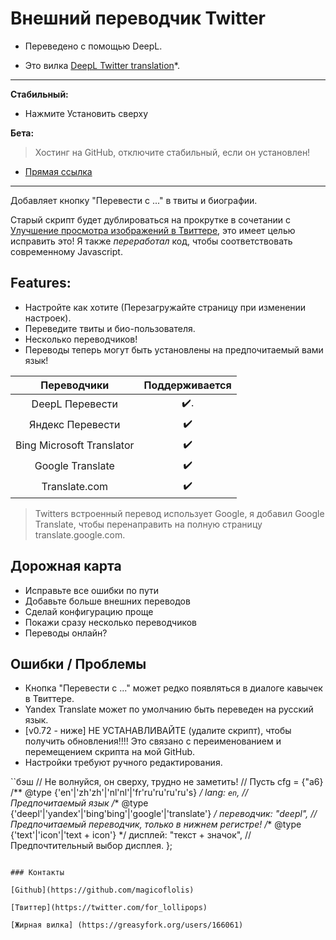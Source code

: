 # Внешний переводчик Twitter

* Переведено с помощью DeepL.

* Это вилка [DeepL Twitter translation](https://greasyfork.org/scripts/411976)*.

***
**Стабильный:**

* Нажмите Установить сверху

**Бета:**

> Хостинг на GitHub, отключите стабильный, если он установлен!

* [Прямая ссылка](https://github.com/magicoflolis/userscriptrepo/raw/master/ExternalTranslator/twittertranslatorbeta.user.js)

***

Добавляет кнопку "Перевести с ..." в твиты и биографии.

Старый скрипт будет дублироваться на прокрутке в сочетании с [Улучшение просмотра изображений в Твиттере](https://greasyfork.org/scripts/387918), это имеет целью исправить это! Я также *переработал* код, чтобы соответствовать современному Javascript.

## **Features:**

* Настройте как хотите (Перезагружайте страницу при изменении настроек).
* Переведите твиты и био-пользователя.
* Несколько переводчиков!
* Переводы теперь могут быть установлены на предпочитаемый вами язык!

 Переводчики | Поддерживается
:-----------:|:---------:
DeepL Перевести | ✔️.
Яндекс Перевести | ✔️
Bing Microsoft Translator | ✔️
Google Translate | ✔️
Translate.com | ✔️

> Twitters встроенный перевод использует Google, я добавил Google Translate, чтобы перенаправить на полную страницу translate.google.com.

## Дорожная карта

* Исправьте все ошибки по пути
* Добавьте больше внешних переводов
* Сделай конфигурацию проще
* Покажи сразу несколько переводчиков
* Переводы онлайн?

## Ошибки / Проблемы

* Кнопка "Перевести с ..." может редко появляться в диалоге кавычек в Твиттере.
* Yandex Translate может по умолчанию быть переведен на русский язык.
* [v0.72 - ниже] НЕ УСТАНАВЛИВАЙТЕ (удалите скрипт), чтобы получить обновления!!!! Это связано с переименованием и перемещением скрипта на мой GitHub.
* Настройки требуют ручного редактирования.

``бэш
// Не волнуйся, он сверху, трудно не заметить! //
Пусть cfg = {"a6}
        /** @type {'en'|'zh'zh'|'nl'nl'|'fr'ru'ru'ru'ru's} */
        lang: `en`, // Предпочитаемый язык
        /** @type {'deepl'|'yandex'|'bing'bing'|'google'|'translate'} */
        переводчик: "deepl", // Предпочитаемый переводчик, только в нижнем регистре!
        /** @type {'text'|'icon'|'text + icon'} */
        дисплей: "текст + значок", // Предпочтительный выбор дисплея.
    };
```

### Контакты

[Github](https://github.com/magicoflolis)

[Твиттер](https://twitter.com/for_lollipops)

[Жирная вилка] (https://greasyfork.org/users/166061)
